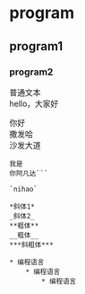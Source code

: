 # program  
## program1  
### program2  
普通文本  
  hello，大家好  
  
  你好  
  撒发哈  
  沙发大道  
  
```你好  
我是  
你阿凡达```

`nihao`

*斜体1*
_斜体2_
**粗体**
__粗体__
***斜粗体***

* 编程语言
    * 编程语言
        * 编程语言

  
